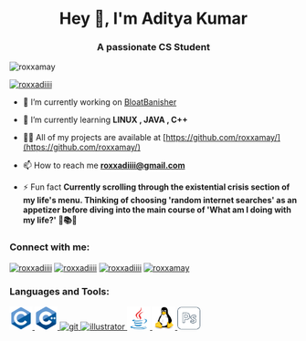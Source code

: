 <h1 align="center">Hey 👋, I'm Aditya Kumar</h1>
<h3 align="center">A passionate CS Student</h3>

<p align="left"> <img src="https://komarev.com/ghpvc/?username=roxxamay&label=Profile%20views&color=0e75b6&style=flat" alt="roxxamay" /> </p>

<p align="left"> <a href="https://twitter.com/roxxadiiii" target="blank"><img src="https://img.shields.io/twitter/follow/roxxadiiii?logo=twitter&style=for-the-badge" alt="roxxadiiii" /></a> </p>

- 🔭 I’m currently working on [BloatBanisher](https://github.com/roxxamay/BloatBanisher)

- 🌱 I’m currently learning **LINUX , JAVA , C++**

- 👨‍💻 All of my projects are available at [https://github.com/roxxamay/](https://github.com/roxxamay/)

- 📫 How to reach me **roxxadiiii@gmail.com**

- ⚡ Fun fact **Currently scrolling through the existential crisis section of my life's menu. Thinking of choosing 'random internet searches' as an appetizer before diving into the main course of 'What am I doing with my life?' 🤔📚✨**

<h3 align="left">Connect with me:</h3>
<p align="left">
<a href="https://twitter.com/roxxadiiii" target="blank"><img align="center" src="https://raw.githubusercontent.com/rahuldkjain/github-profile-readme-generator/master/src/images/icons/Social/twitter.svg" alt="roxxadiiii" height="30" width="40" /></a>
<a href="https://linkedin.com/in/roxxadiiii" target="blank"><img align="center" src="https://raw.githubusercontent.com/rahuldkjain/github-profile-readme-generator/master/src/images/icons/Social/linked-in-alt.svg" alt="roxxadiiii" height="30" width="40" /></a>
<a href="https://instagram.com/roxxadiiii" target="blank"><img align="center" src="https://raw.githubusercontent.com/rahuldkjain/github-profile-readme-generator/master/src/images/icons/Social/instagram.svg" alt="roxxadiiii" height="30" width="40" /></a>
<a href="https://www.leetcode.com/roxxamay" target="blank"><img align="center" src="https://raw.githubusercontent.com/rahuldkjain/github-profile-readme-generator/master/src/images/icons/Social/leet-code.svg" alt="roxxamay" height="30" width="40" /></a>
</p>

<h3 align="left">Languages and Tools:</h3>
<p align="left"> <a href="https://www.cprogramming.com/" target="_blank" rel="noreferrer"> <img src="https://raw.githubusercontent.com/devicons/devicon/master/icons/c/c-original.svg" alt="c" width="40" height="40"/> </a> <a href="https://www.w3schools.com/cpp/" target="_blank" rel="noreferrer"> <img src="https://raw.githubusercontent.com/devicons/devicon/master/icons/cplusplus/cplusplus-original.svg" alt="cplusplus" width="40" height="40"/> </a> <a href="https://git-scm.com/" target="_blank" rel="noreferrer"> <img src="https://www.vectorlogo.zone/logos/git-scm/git-scm-icon.svg" alt="git" width="40" height="40"/> </a> <a href="https://www.adobe.com/in/products/illustrator.html" target="_blank" rel="noreferrer"> <img src="https://www.vectorlogo.zone/logos/adobe_illustrator/adobe_illustrator-icon.svg" alt="illustrator" width="40" height="40"/> </a> <a href="https://www.java.com" target="_blank" rel="noreferrer"> <img src="https://raw.githubusercontent.com/devicons/devicon/master/icons/java/java-original.svg" alt="java" width="40" height="40"/> </a> <a href="https://www.linux.org/" target="_blank" rel="noreferrer"> <img src="https://raw.githubusercontent.com/devicons/devicon/master/icons/linux/linux-original.svg" alt="linux" width="40" height="40"/> </a> <a href="https://www.photoshop.com/en" target="_blank" rel="noreferrer"> <img src="https://raw.githubusercontent.com/devicons/devicon/master/icons/photoshop/photoshop-line.svg" alt="photoshop" width="40" height="40"/> </a> </p>

